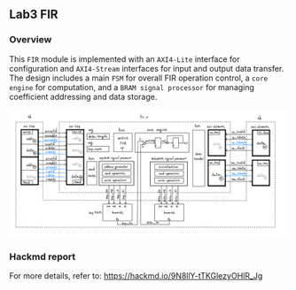 ## Lab3 FIR
### Overview
This `FIR` module is implemented with an `AXI4-Lite` interface for configuration and `AXI4-Stream` interfaces for input and output data transfer. The design includes a main `FSM` for overall FIR operation control, a `core engine` for computation, and a `BRAM signal processor` for managing coefficient addressing and data storage.

![alt text](image.png)
### Hackmd report
For more details, refer to:
https://hackmd.io/9N8llY-tTKGlezyOHlR_Jg